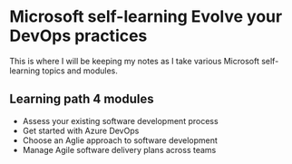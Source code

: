 # Microsoft self-learning Evolve your DevOps practices

This is where I will be keeping my notes as I take various Microsoft self-learning topics and modules.


## Learning path 4 modules
 
* Assess your existing software development process
* Get started with Azure DevOps
* Choose an Aglie approach to software development 
* Manage Agile software delivery plans across teams




